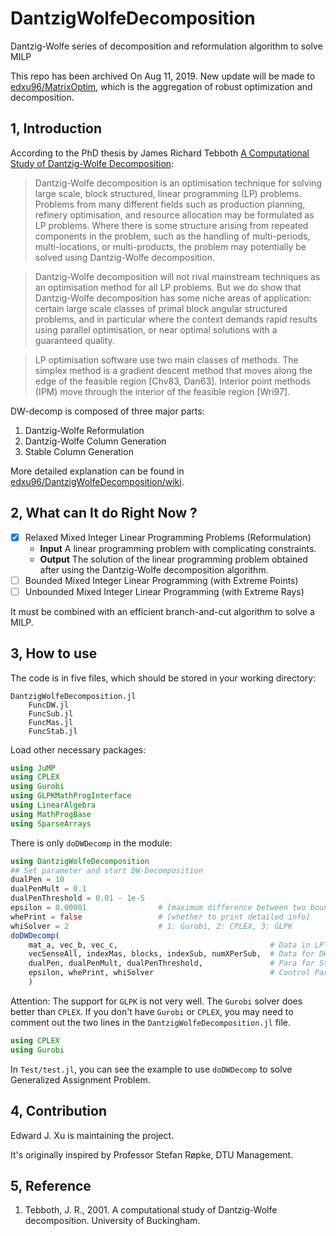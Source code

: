 
# DantzigWolfeDecomposition
Dantzig-Wolfe series of decomposition and reformulation algorithm to solve MILP

This repo has been archived On Aug 11, 2019. New update will be made to [edxu96/MatrixOptim](https://github.com/edxu96/MatrixOptim), which is the aggregation of robust optimization and decomposition.

## 1,  Introduction

According to the PhD thesis by James Richard Tebboth [A Computational Study of Dantzig-Wolfe Decomposition][1]:

> Dantzig-Wolfe decomposition is an optimisation technique for solving large scale, block structured, linear programming (LP) problems. Problems from many different fields such as production planning, refinery optimisation, and resource allocation may be formulated as LP problems. Where there is some structure arising from repeated components in the problem, such as the handling of multi-periods, multi-locations, or multi-products, the problem may potentially be solved using Dantzig-Wolfe decomposition.

> Dantzig-Wolfe decomposition will not rival mainstream techniques as an optimisation method for all LP problems. But we do show that Dantzig-Wolfe decomposition has some niche areas of application: certain large scale classes of primal block angular structured problems, and in particular where the context demands rapid results using parallel optimisation, or near optimal solutions with a guaranteed quality.

> LP optimisation software use two main classes of methods. The simplex method is a gradient descent method that moves along the edge of the feasible region [Chv83, Dan63]. Interior point methods (IPM) move through the interior of the feasible region [Wri97].

DW-decomp is composed of three major parts:
1. Dantzig-Wolfe Reformulation
2. Dantzig-Wolfe Column Generation
3. Stable Column Generation

More detailed explanation can be found in [edxu96/DantzigWolfeDecomposition/wiki](https://github.com/edxu96/DantzigWolfeDecomposition/wiki/1-Home).

## 2,  What can It do Right Now ?   

- [x] Relaxed Mixed Integer Linear Programming Problems (Reformulation)
    - **Input** A linear programming problem with complicating constraints.
    - **Output** The solution of the linear programming problem obtained after using the Dantzig-Wolfe decomposition algorithm.
- [ ] Bounded Mixed Integer Linear Programming (with Extreme Points)
- [ ] Unbounded Mixed Integer Linear Programming (with Extreme Rays)

It must be combined with an efficient branch-and-cut algorithm to solve a MILP.

## 3,  How to use

The code is in five files, which should be stored in your working directory:

```
DantzigWolfeDecomposition.jl
    FuncDW.jl
    FuncSub.jl
    FuncMas.jl
    FuncStab.jl
```

Load other necessary packages:

```Julia
using JuMP
using CPLEX
using Gurobi
using GLPKMathProgInterface
using LinearAlgebra
using MathProgBase
using SparseArrays
```

There is only `doDWDecomp` in the module:

```Julia
using DantzigWolfeDecomposition
## Set parameter and start DW-Decomposition
dualPen = 10
dualPenMult = 0.1
dualPenThreshold = 0.01 - 1e-5
epsilon = 0.00001                # [maximum difference between two bounds]
whePrint = false                 # [whether to print detailed info]
whiSolver = 2                    # 1: Gurobi, 2: CPLEX, 3: GLPK
doDWDecomp(
    mat_a, vec_b, vec_c,                                  # Data in LP Problem
    vecSenseAll, indexMas, blocks, indexSub, numXPerSub,  # Data for DW-Decomp
    dualPen, dualPenMult, dualPenThreshold,               # Para for Stable
    epsilon, whePrint, whiSolver                          # Control Para
    )
```

Attention: The support for `GLPK` is not very well. The `Gurobi` solver does better than `CPLEX`. If you don't have `Gurobi` or `CPLEX`, you may need to comment out the two lines in the `DantzigWolfeDecomposition.jl` file.

```Julia
using CPLEX
using Gurobi
```

In `Test/test.jl`, you can see the example to use `doDWDecomp` to solve Generalized Assignment Problem.

## 4,  Contribution

Edward J. Xu is maintaining the project.

It's originally inspired by Professor Stefan Røpke, DTU Management.

## 5,  Reference

1. Tebboth, J. R., 2001. A computational study of Dantzig-Wolfe decomposition. University of Buckingham.

[1]: http://eaton.math.rpi.edu/CourseMaterials/PreviousSemesters/PreviousSemesters/Spring08/JM6640/tebboth.pdf
